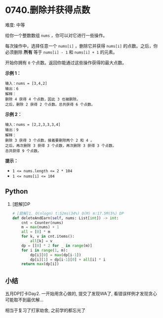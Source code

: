 # 0740.删除并获得点数

难度: 中等

给你一个整数数组 `nums` ，你可以对它进行一些操作。

每次操作中，选择任意一个 `nums[i]` ，删除它并获得 `nums[i]` 的点数。之后，你必须删除 **所有** 等于 `nums[i] - 1` 和 `nums[i] + 1` 的元素。

开始你拥有 `0` 个点数。返回你能通过这些操作获得的最大点数。

 

**示例 1：**

```
输入：nums = [3,4,2]
输出：6
解释：
删除 4 获得 4 个点数，因此 3 也被删除。
之后，删除 2 获得 2 个点数。总共获得 6 个点数。
```

**示例 2：**

```
输入：nums = [2,2,3,3,3,4]
输出：9
解释：
删除 3 获得 3 个点数，接着要删除两个 2 和 4 。
之后，再次删除 3 获得 3 个点数，再次删除 3 获得 3 个点数。
总共获得 9 个点数。
```

 

**提示：**

- `1 <= nums.length <= 2 * 104`
- `1 <= nums[i] <= 104`

## Python

1. [题解]DP

    ```python
    # [题解]1. O(nlogn) t:52ms(34%) O(M) m:17.5M(5%) DP
    def deleteAndEarn(self, nums: List[int]) -> int:
        cnt = Counter(nums)
        m = max(nums) + 1
        all = [0] * m
        for k, v in cnt.items():
            all[k] = v  
        dp = [[0] * 2 for _ in range(m)]
        for i in range(1, m):
            dp[i][0] = max(dp[i-1])
            dp[i][1] = dp[i-1][0] + all[i] * i
        return max(dp[i])
    ```

## 小结

五月DP打卡Day2. 一开始用贪心做的, 提交了发现WA了, 看错误样例才发现贪心可能取不到最优解... 

相当于复习了打家劫舍, 之前学的都忘光了
